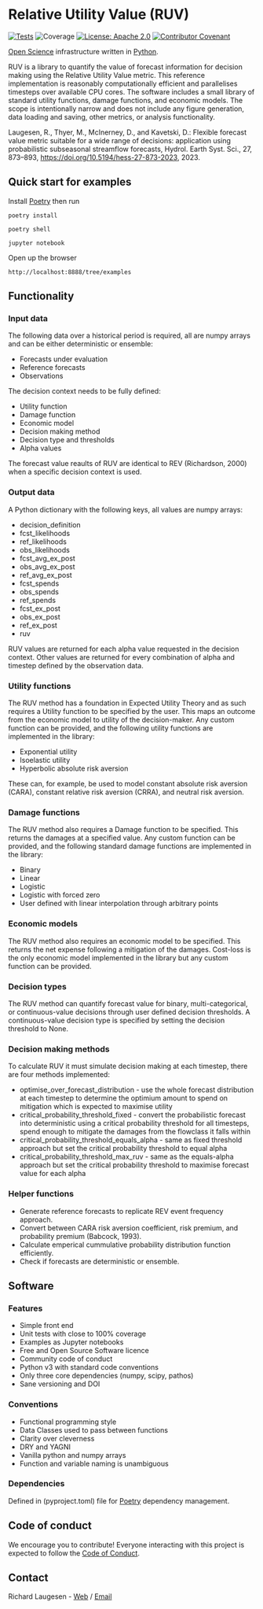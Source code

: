 # Relative Utility Value (RUV)

[![Tests](https://github.com/richardlaugesen/relative-utility-value/actions/workflows/python-package.yml/badge.svg)](https://github.com/richardlaugesen/relative-utility-value/actions/workflows/python-package.yml)
![Coverage](https://img.shields.io/badge/dynamic/json?color=green&label=Coverage&query=$.files[%27coverage.json%27].content&url=https://api.github.com/gists/a08622619e06b2157bee092f47e404d9)
[![License: Apache 2.0](https://img.shields.io/badge/License-Apache_2.0-blue.svg)](https://opensource.org/licenses/Apache-2.0)
[![Contributor Covenant](https://img.shields.io/badge/Contributor%20Covenant-2.1-4baaaa.svg)](code_of_conduct.md)

[Open Science](https://en.wikipedia.org/wiki/Open_science) infrastructure written in [Python](https://python.org/).

RUV is a library to quantify the value of forecast information for decision making using the Relative Utility Value metric. This reference implementation is reasonably computationally efficient and parallelises timesteps over available CPU cores. The software includes a small library of standard utility functions, damage functions, and economic models. The scope is intentionally narrow and does not include any figure generation, data loading and saving, other metrics, or analysis functionality.

Laugesen, R., Thyer, M., McInerney, D., and Kavetski, D.: Flexible forecast value metric suitable for a wide range of decisions: application using probabilistic subseasonal streamflow forecasts, Hydrol. Earth Syst. Sci., 27, 873–893, https://doi.org/10.5194/hess-27-873-2023, 2023.

## Quick start for examples

Install [Poetry](https://python-poetry.org/) then run

    poetry install

    poetry shell

    jupyter notebook

Open up the browser

    http://localhost:8888/tree/examples

## Functionality

### Input data

The following data over a historical period is required, all are numpy arrays and can be either deterministic or ensemble:

- Forecasts under evaluation
- Reference forecasts
- Observations

The decision context needs to be fully defined:

- Utility function
- Damage function
- Economic model
- Decision making method
- Decision type and thresholds
- Alpha values

The forecast value reaults of RUV are identical to REV (Richardson, 2000) when a specific decision context is used.

### Output data

A Python dictionary with the following keys, all values are numpy arrays:

- decision_definition
- fcst_likelihoods
- ref_likelihoods
- obs_likelihoods
- fcst_avg_ex_post
- obs_avg_ex_post
- ref_avg_ex_post
- fcst_spends
- obs_spends
- ref_spends
- fcst_ex_post
- obs_ex_post
- ref_ex_post
- ruv

RUV values are returned for each alpha value requested in the decision context. Other values are returned for every combination of alpha and timestep defined by the observation data.

### Utility functions

The RUV method has a foundation in Expected Utility Theory and as such requires a Utility function to be specified by the user. This maps an outcome from the economic model to utility of the decision-maker. Any custom function can be provided, and the following utility functions are implemented in the library:

- Exponential utility
- Isoelastic utility
- Hyperbolic absolute risk aversion

These can, for example, be used to model constant absolute risk aversion (CARA), constant relative risk aversion (CRRA), and neutral risk aversion. 

### Damage functions

The RUV method also requires a Damage function to be specified. This returns the damages at a specified value. Any custom function can be provided, and the following standard damage functions are implemented in the library:

- Binary
- Linear
- Logistic
- Logistic with forced zero
- User defined with linear interpolation through arbitrary points

### Economic models

The RUV method also requires an economic model to be specified. This returns the net expense following a mitigation of the damages. Cost-loss is the only economic model implemented in the library but any custom function can be provided. 

### Decision types

The RUV method can quantify forecast value for binary, multi-categorical, or continuous-value decisions through user defined decision thresholds. A continuous-value decision type is specified by setting the decision threshold to None.

### Decision making methods

To calculate RUV it must simulate decision making at each timestep, there are four methods implemented:

- optimise_over_forecast_distribution - use the whole forecast distribution at each timestep to determine the optimium amount to spend on mitigation which is expected to maximise utility
- critical_probability_threshold_fixed - convert the probabilistic forecast into deterministic using a critical probability threshold for all timesteps, spend enough to mitigate the damages from the flowclass it falls within 
- critical_probability_threshold_equals_alpha - same as fixed threshold approach but set the critical probability threshold to equal alpha
- critical_probability_threshold_max_ruv - same as the equals-alpha approach but set the critical probability threshold to maximise forecast value for each alpha

### Helper functions

- Generate reference forecasts to replicate REV event frequency approach.
- Convert between CARA risk aversion coefficient, risk premium, and probability premium (Babcock, 1993).
- Calculate emperical cummulative probability distribution function efficiently.
- Check if forecasts are deterministic or ensemble.

## Software

### Features

- Simple front end
- Unit tests with close to 100% coverage
- Examples as Jupyter notebooks
- Free and Open Source Software licence
- Community code of conduct
- Python v3 with standard code conventions
- Only three core dependencies (numpy, scipy, pathos)
- Sane versioning and DOI

### Conventions

- Functional programming style
- Data Classes used to pass between functions
- Clarity over cleverness
- DRY and YAGNI
- Vanilla python and numpy arrays
- Function and variable naming is unambiguous

### Dependencies

Defined in (pyproject.toml) file for [Poetry](https://python-poetry.org/) dependency management.

## Code of conduct

We encourage you to contribute! Everyone interacting with this project is expected to follow the [Code of Conduct](code_of_conduct.md). 

## Contact

Richard Laugesen - [Web](https://laugesen.com.au) / [Email](mailto://ruv@laugesen.com.au)
